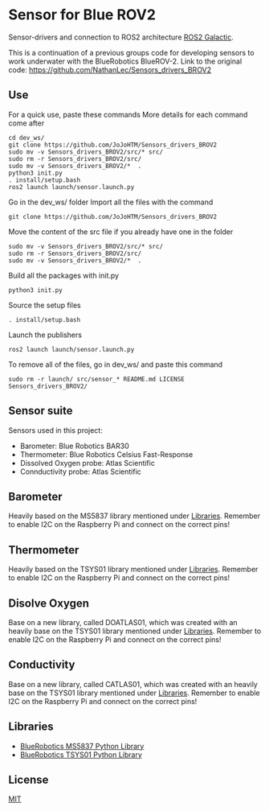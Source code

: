 # Sensor for Blue ROV2

Sensor-drivers and connection to ROS2 architecture [ROS2 Galactic](https://docs.ros.org/en/ros2_documentation/galactic/index.html).

This is a continuation of a previous groups code for developing sensors to work underwater with the BlueRobotics BlueROV-2.
Link to the original code: https://github.com/NathanLec/Sensors_drivers_BROV2

## Use

For a quick use, paste these commands
More details for each command come after

	cd dev_ws/
	git clone https://github.com/JoJoHTM/Sensors_drivers_BROV2
	sudo mv -v Sensors_drivers_BROV2/src/* src/
	sudo rm -r Sensors_drivers_BROV2/src/
	sudo mv -v Sensors_drivers_BROV2/*  .
	python3 init.py
	. install/setup.bash
	ros2 launch launch/sensor.launch.py

Go in the dev_ws/ folder
Import all the files with the command

	git clone https://github.com/JoJoHTM/Sensors_drivers_BROV2

Move the content of the src file if you already have one in the folder

	sudo mv -v Sensors_drivers_BROV2/src/* src/
	sudo rm -r Sensors_drivers_BROV2/src/
	sudo mv -v Sensors_drivers_BROV2/*  .

Build all the packages with init.py

	python3 init.py
	
Source the setup files

	. install/setup.bash
	
Launch the publishers

	ros2 launch launch/sensor.launch.py



To remove all of the files, go in dev_ws/ and paste this command

	sudo rm -r launch/ src/sensor_* README.md LICENSE Sensors_drivers_BROV2/
	
	
## Sensor suite

Sensors used in this project:

* Barometer: Blue Robotics BAR30
* Thermometer: Blue Robotics Celsius Fast-Response
* Dissolved Oxygen probe: Atlas Scientific
* Connductivity probe: Atlas Scientific

## Barometer

Heavily based on the MS5837 library mentioned under [Libraries](#libraries).
Remember to enable I2C on the Raspberry Pi and connect on the correct pins!

## Thermometer

Heavily based on the TSYS01 library mentioned under [Libraries](#libraries).
Remember to enable I2C on the Raspberry Pi and connect on the correct pins!

## Disolve Oxygen

Base on a new library, called DOATLAS01, which was created with an heavily base on the TSYS01 library mentioned under [Libraries](#libraries).
Remember to enable I2C on the Raspberry Pi and connect on the correct pins!

## Conductivity

Base on a new library, called CATLAS01, which was created with an heavily base on the TSYS01 library mentioned under [Libraries](#libraries).
Remember to enable I2C on the Raspberry Pi and connect on the correct pins!

## Libraries

* [BlueRobotics MS5837 Python Library](https://github.com/bluerobotics/ms5837-python)
* [BlueRobotics TSYS01 Python Library](https://github.com/bluerobotics/tsys01-python)

## License
[MIT](https://choosealicense.com/licenses/mit/)
